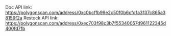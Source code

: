 Doc API link: https://polygonscan.com/address/0xc0bcffb99e2c50f0b6cfd1a3137c865a38159f2a
Restock API link: https://polygonscan.com/address/0xec703f98c3b7f55340057d961122345d400fd7fb
